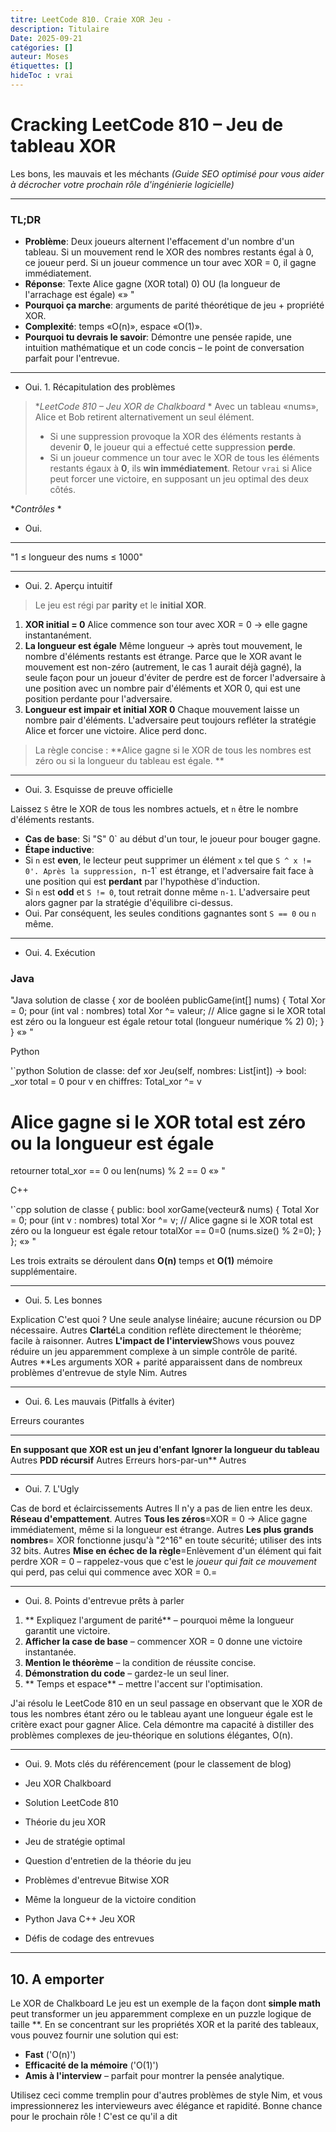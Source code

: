 ```yaml
---
titre: LeetCode 810. Craie XOR Jeu -
description: Titulaire
Date: 2025-09-21
catégories: []
auteur: Moses
étiquettes: []
hideToc : vrai
---
```

# Cracking LeetCode 810 – Jeu de tableau XOR
Les bons, les mauvais et les méchants
*(Guide SEO optimisé pour vous aider à décrocher votre prochain rôle d'ingénierie logicielle)*

---

### TL;DR

- **Problème**: Deux joueurs alternent l'effacement d'un nombre d'un tableau.
Si un mouvement rend le XOR des nombres restants égal à 0, ce joueur perd.
Si un joueur commence un tour avec XOR = 0, il gagne immédiatement.
- **Réponse**:
Texte
Alice gagne (XOR total) 0) OU (la longueur de l'arrachage est égale)
«» "
- **Pourquoi ça marche**: arguments de parité théorétique de jeu + propriété XOR.
- **Complexité**: temps «O(n)», espace «O(1)».
- **Pourquoi tu devrais le savoir**: Démontre une pensée rapide, une intuition mathématique et un code concis – le point de conversation parfait pour l'entrevue.

---

- Oui. 1. Récapitulation des problèmes

> **LeetCode 810 – Jeu XOR de Chalkboard* *
> Avec un tableau «nums», Alice et Bob retirent alternativement un seul élément.
> - Si une suppression provoque la XOR des éléments restants à devenir **0**, le joueur qui a effectué cette suppression **perde**.
> - Si un joueur commence un tour avec le XOR de tous les éléments restants égaux à **0**, ils **win immédiatement**.
> Retour `vrai` si Alice peut forcer une victoire, en supposant un jeu optimal des deux côtés.

**Contrôles* *

- Oui.
-- -- -- -- -- --
"1 ≤ longueur des nums ≤ 1000"

---

- Oui. 2. Aperçu intuitif

> Le jeu est régi par **parity** et le **initial XOR**.

1. **XOR initial = 0**
Alice commence son tour avec XOR = 0 → elle gagne instantanément.
2. **La longueur est égale**
Même longueur → après tout mouvement, le nombre d'éléments restants est étrange.
Parce que le XOR avant le mouvement est non-zéro (autrement, le cas 1 aurait déjà gagné), la seule façon pour un joueur d'éviter de perdre est de forcer l'adversaire à une position avec un nombre pair d'éléments et XOR 0, qui est une position perdante pour l'adversaire.
3. **Longueur est impair et initial XOR 0**
Chaque mouvement laisse un nombre pair d'éléments.
L'adversaire peut toujours refléter la stratégie Alice et forcer une victoire.
Alice perd donc.

> La règle concise : **Alice gagne si le XOR de tous les nombres est zéro ou si la longueur du tableau est égale. **

---

- Oui. 3. Esquisse de preuve officielle

Laissez `S` être le XOR de tous les nombres actuels, et `n` être le nombre d'éléments restants.

- **Cas de base**: Si "S" 0` au début d'un tour, le joueur pour bouger gagne.
- **Étape inductive**:
- Si `n` est **even**, le lecteur peut supprimer un élément `x` tel que `S ^ x != 0'.
Après la suppression, `n-1` est étrange, et l'adversaire fait face à une position qui est **perdant** par l'hypothèse d'induction.
- Si `n` est **odd** et `S != 0`, tout retrait donne même `n-1`.
L'adversaire peut alors gagner par la stratégie d'équilibre ci-dessus.
- Oui. Par conséquent, les seules conditions gagnantes sont `S == 0` ou `n` même.

---

- Oui. 4. Exécution

### Java

"Java
solution de classe {
xor de booléen publicGame(int[] nums) {
Total Xor = 0;
pour (int val : nombres) total Xor ^= valeur;
// Alice gagne si le XOR total est zéro ou la longueur est égale
retour total (longueur numérique % 2) 0);
}
}
«» "

Python

'`python
Solution de classe:
def xor Jeu(self, nombres: List[int]) -> bool:
_xor total = 0
pour v en chiffres:
Total_xor ^= v
# Alice gagne si le XOR total est zéro ou la longueur est égale
retourner total_xor == 0 ou len(nums) % 2 == 0
«» "

C++

'`cpp
solution de classe {
public:
bool xorGame(vecteur<int>& nums) {
Total Xor = 0;
pour (int v : nombres) total Xor ^= v;
// Alice gagne si le XOR total est zéro ou la longueur est égale
retour totalXor == 0=0 (nums.size() % 2=0);
}
};
«» "

Les trois extraits se déroulent dans **O(n)** temps et **O(1)** mémoire supplémentaire.

---

- Oui. 5. Les bonnes

Explication
C'est quoi ?
Une seule analyse linéaire; aucune récursion ou DP nécessaire. Autres
**Clarté**La condition reflète directement le théorème; facile à raisonner. Autres
**L'impact de l'interview**Shows vous pouvez réduire un jeu apparemment complexe à un simple contrôle de parité. Autres
**Les arguments XOR + parité apparaissent dans de nombreux problèmes d'entrevue de style Nim. Autres

---

- Oui. 6. Les mauvais (Pitfalls à éviter)

Erreurs courantes
-- -- -- -- -- --
**En supposant que XOR est un jeu d'enfant**
**Ignorer la longueur du tableau** Autres
**PDD récursif** Autres
Erreurs hors-par-un** Autres

---

- Oui. 7. L'Ugly

Cas de bord et éclaircissements Autres
Il n'y a pas de lien entre les deux.
**Réseau d'empattement**. Autres
**Tous les zéros**=XOR = 0 → Alice gagne immédiatement, même si la longueur est étrange. Autres
**Les plus grands nombres**= XOR fonctionne jusqu'à "2^16" en toute sécurité; utiliser des ints 32 bits. Autres
**Mise en échec de la règle**=Enlèvement d'un élément qui fait perdre XOR = 0 – rappelez-vous que c'est le *joueur qui fait ce mouvement* qui perd, pas celui qui commence avec XOR = 0.=

---

- Oui. 8. Points d'entrevue prêts à parler

1. ** Expliquez l'argument de parité** – pourquoi même la longueur garantit une victoire.
2. **Afficher la case de base** – commencer XOR = 0 donne une victoire instantanée.
3. **Mention le théorème** – la condition de réussite concise.
4. **Démonstration du code** – gardez-le un seul liner.
5. ** Temps et espace** – mettre l'accent sur l'optimisation.

J'ai résolu le LeetCode 810 en un seul passage en observant que le XOR de tous les nombres étant zéro ou le tableau ayant une longueur égale est le critère exact pour gagner Alice. Cela démontre ma capacité à distiller des problèmes complexes de jeu-théorique en solutions élégantes, O(n).

---

- Oui. 9. Mots clés du référencement (pour le classement de blog)

- Jeu XOR Chalkboard
- Solution LeetCode 810
- Théorie du jeu XOR
- Jeu de stratégie optimal
- Question d'entretien de la théorie du jeu
- Problèmes d'entrevue Bitwise XOR
- Même la longueur de la victoire condition
- Python Java C++ Jeu XOR
- Défis de codage des entrevues

---

## 10. A emporter

Le XOR de Chalkboard Le jeu est un exemple de la façon dont **simple math** peut transformer un jeu apparemment complexe en un puzzle logique de taille **. En se concentrant sur les propriétés XOR et la parité des tableaux, vous pouvez fournir une solution qui est:

- **Fast** ('O(n)')
- **Efficacité de la mémoire** ('O(1)')
- **Amis à l'interview** – parfait pour montrer la pensée analytique.

Utilisez ceci comme tremplin pour d'autres problèmes de style Nim, et vous impressionnerez les intervieweurs avec élégance et rapidité. Bonne chance pour le prochain rôle ! C'est ce qu'il a dit